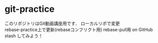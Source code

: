﻿# git-practice
このリポジトリはGit動画講座用です．
ローカルリポで変更  
rebase-practice上で更新(rebaseコンフリクト用)
rebase-pull用 on GitHub
stash してみよう！